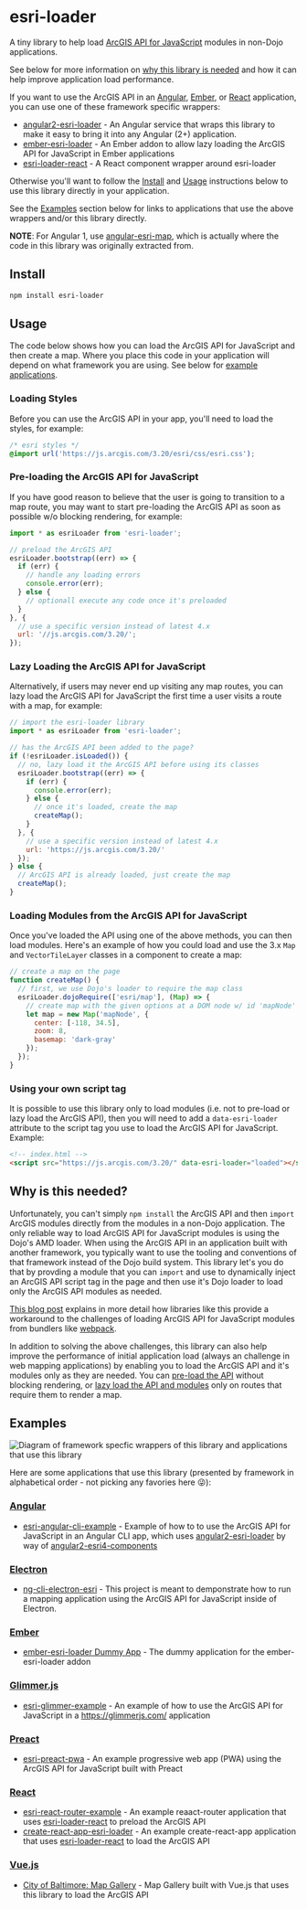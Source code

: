 # esri-loader
A tiny library to help load [ArcGIS API for JavaScript](https://developers.arcgis.com/javascript/) modules in non-Dojo applications.

See below for more information on [why this library is needed](#why-is-this-needed) and how it can help improve application load performance.

If you want to use the ArcGIS API in an [Angular](#angular), [Ember](#ember), or [React](#react) application, you can use one of these framework specific wrappers:
 - [angular2-esri-loader](https://github.com/tomwayson/angular2-esri-loader) - An Angular service that wraps this library to make it easy to bring it into any Angular (2+) application.
 - [ember-esri-loader](https://github.com/Esri/ember-esri-loader) - An Ember addon to allow lazy loading the ArcGIS API for JavaScript in Ember applications
 - [esri-loader-react](https://github.com/davetimmins/esri-loader-react) - A React component wrapper around esri-loader

Otherwise you'll want to follow the [Install](#install) and [Usage](#usage) instructions below to use this library directly in your application.

See the [Examples](#examples) section below for links to applications that use the above wrappers and/or this library directly.

**NOTE**: For Angular 1, use [angular-esri-map](https://github.com/Esri/angular-esri-map), which is actually where the code in this library was originally extracted from.

## Install
```bash
npm install esri-loader
```

## Usage
The code below shows how you can load the ArcGIS API for JavaScript and then create a map. Where you place this code in your application will depend on what framework you are using. See below for [example applications](#examples).

### Loading Styles

Before you can use the ArcGIS API in your app, you'll need to load the styles, for example:

```css
/* esri styles */
@import url('https://js.arcgis.com/3.20/esri/css/esri.css');
```

### Pre-loading the ArcGIS API for JavaScript

If you have good reason to believe that the user is going to transition to a map route, you may want to start pre-loading the ArcGIS API as soon as possible w/o blocking rendering, for example:

```js
import * as esriLoader from 'esri-loader';

// preload the ArcGIS API
esriLoader.bootstrap((err) => {
  if (err) {
    // handle any loading errors
    console.error(err);
  } else {
    // optionall execute any code once it's preloaded
  }
}, {
  // use a specific version instead of latest 4.x
  url: '//js.arcgis.com/3.20/';
});
```

### Lazy Loading the ArcGIS API for JavaScript

Alternatively, if users may never end up visiting any map routes, you can lazy load the ArcGIS API for JavaScript the first time a user visits a route with a map, for example:

```js
// import the esri-loader library
import * as esriLoader from 'esri-loader';

// has the ArcGIS API been added to the page?
if (!esriLoader.isLoaded()) {
  // no, lazy load it the ArcGIS API before using its classes
  esriLoader.bootstrap((err) => {
    if (err) {
      console.error(err);
    } else {
      // once it's loaded, create the map
      createMap();
    }
  }, {
    // use a specific version instead of latest 4.x
    url: 'https://js.arcgis.com/3.20/'
  });
} else {
  // ArcGIS API is already loaded, just create the map
  createMap();
}
```

### Loading Modules from the ArcGIS API for JavaScript

Once you've loaded the API using one of the above methods, you can then load modules. Here's an example of how you could load and use the 3.x `Map` and `VectorTileLayer` classes in a component to create a map:

```js
// create a map on the page
function createMap() {
  // first, we use Dojo's loader to require the map class
  esriLoader.dojoRequire(['esri/map'], (Map) => {
    // create map with the given options at a DOM node w/ id 'mapNode'
    let map = new Map('mapNode', {
      center: [-118, 34.5],
      zoom: 8,
      basemap: 'dark-gray'
    });
  });
}
```

### Using your own script tag

It is possible to use this library only to load modules (i.e. not to pre-load or lazy load the ArcGIS API), then you will need to add a `data-esri-loader` attribute to the script tag you use to load the ArcGIS API for JavaScript. Example:

```html
<!-- index.html -->
<script src="https://js.arcgis.com/3.20/" data-esri-loader="loaded"></script>
```

## Why is this needed?

Unfortunately, you can't simply `npm install` the ArcGIS API and then `import` ArcGIS modules directly from the modules in a non-Dojo application. The only reliable way to load ArcGIS API for JavaScript modules is using the Dojo's AMD loader. When using the ArcGIS API in an application built with another framework, you typically want to use the tooling and conventions of that framework instead of the Dojo build system. This library let's you do that by provding a module that you can `import` and use to dynamically inject an ArcGIS API script tag in the page and then use it's Dojo loader to load only the ArcGIS API modules as needed.

[This blog post](http://tomwayson.com/2016/11/27/using-the-arcgis-api-for-javascript-in-applications-built-with-webpack/) explains in more detail how libraries like this provide a workaround to the challenges of loading ArcGIS API for JavaScript modules from bundlers like [webpack](http://webpack.github.io/).

In addition to solving the above challenges, this library can also help improve the performance of initial application load (always an challenge in web mapping applications) by enabling you to load the ArcGIS API and it's modules only as they are needed. You can [pre-load the API](#pre-loading-the-arcgis-api-for-javascript) without blocking rendering, or [lazy load the API and modules](#lazy-loading-the-arcgis-api-for-javascript) only on routes that require them to render a map.

## Examples

![Diagram of framework specfic wrappers of this library and applications that use this library](https://docs.google.com/drawings/d/1we3VFggV78jlUMyaM9eg-YsJlT5J2FfyDcfe6CyMA0k/pub?w=1064&h=581)

Here are some applications that use this library (presented by framework in alphabetical order - not picking any favories here :stuck_out_tongue_winking_eye:):

### [Angular](https://angular.io/)
- [esri-angular-cli-example](https://github.com/tomwayson/esri-angular-cli-example) - Example of how to to use the ArcGIS API for JavaScript in an Angular CLI app, which uses [angular2-esri-loader](https://github.com/tomwayson/angular2-esri-loader) by way of [angular2-esri4-components](https://github.com/kgs916/angular2-esri4-components)

### [Electron](https://electron.atom.io/)
- [ng-cli-electron-esri](https://github.com/TheKeithStewart/ng-cli-electron-esri) - This project is meant to demponstrate how to run a mapping application using the ArcGIS API for JavaScript inside of Electron.

### [Ember](https://www.emberjs.com/)
- [ember-esri-loader Dummy App](http://ember-esri-loader.surge.sh/) - The dummy application for the ember-esri-loader addon

### [Glimmer.js](https://glimmerjs.com/)
 - [esri-glimmer-example](https://github.com/tomwayson/esri-glimmer-example) - An example of how to use the ArcGIS API for JavaScript in a https://glimmerjs.com/ application
 
### [Preact](https://github.com/developit/preact)
- [esri-preact-pwa](https://github.com/tomwayson/esri-preact-pwa) - An example progressive web app (PWA) using the ArcGIS API for JavaScript built with Preact

### [React](https://facebook.github.io/react/)
- [esri-react-router-example](https://github.com/tomwayson/esri-react-router-example) - An example reaact-router application that uses [esri-loader-react](https://github.com/davetimmins/esri-loader-react) to preload the ArcGIS API
 - [create-react-app-esri-loader](https://github.com/davetimmins/create-react-app-esri-loader/) - An example create-react-app application that uses [esri-loader-react](https://github.com/davetimmins/esri-loader-react) to load the ArcGIS API

### [Vue.js](https://vuejs.org/)
- [City of Baltimore: Map Gallery](https://github.com/oppoudel/MapGallery_Vue) - Map Gallery built with Vue.js that uses this library to load the ArcGIS API
